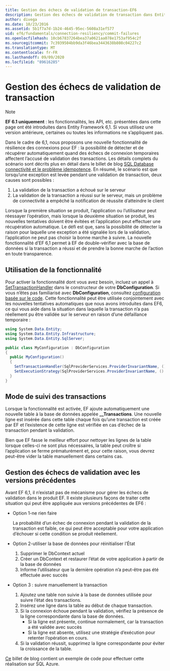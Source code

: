 ```yaml
---
title: Gestion des échecs de validation de transaction-EF6
description: Gestion des échecs de validation de transaction dans Entity Framework 6
author: divega
ms.date: 10/23/2016
ms.assetid: 5b1f7a7d-1b24-4645-95ec-5608a31ef577
uid: ef6/fundamentals/connection-resiliency/commit-failures
ms.openlocfilehash: 10cb67837264bea37a0621aa078e1753af954c2f
ms.sourcegitcommit: 7c3939504bb9da3f46bea3443638b808c04227c2
ms.translationtype: MT
ms.contentlocale: fr-FR
ms.lasthandoff: 09/09/2020
ms.locfileid: "89616285"
---
```

# <a name="handling-transaction-commit-failures"></a>Gestion des échecs de validation de transaction

> [!NOTE]
> **EF 6.1 uniquement** : les fonctionnalités, les API, etc. présentées dans cette page ont été introduites dans Entity Framework 6,1. Si vous utilisez une version antérieure, certaines ou toutes les informations ne s’appliquent pas.  

Dans le cadre de 6,1, nous proposons une nouvelle fonctionnalité de résilience des connexions pour EF : la possibilité de détecter et de récupérer automatiquement quand des échecs de connexion temporaires affectent l’accusé de validation des transactions. Les détails complets du scénario sont décrits plus en détail dans le billet de blog [SQL Database connectivité et le problème idempotence](/archive/blogs/adonet/sql-database-connectivity-and-the-idempotency-issue).  En résumé, le scénario est que lorsqu’une exception est levée pendant une validation de transaction, deux causes sont possibles :  

1. La validation de la transaction a échoué sur le serveur
2. La validation de la transaction a réussi sur le serveur, mais un problème de connectivité a empêché la notification de réussite d’atteindre le client  

Lorsque la première situation se produit, l’application ou l’utilisateur peut réessayer l’opération, mais lorsque la deuxième situation se produit, les nouvelles tentatives doivent être évitées et l’application peut effectuer une récupération automatique. Le défi est que, sans la possibilité de détecter la raison pour laquelle une exception a été signalée lors de la validation, l’application ne peut pas choisir la bonne marche à suivre. La nouvelle fonctionnalité d’EF 6,1 permet à EF de double-vérifier avec la base de données si la transaction a réussi et de prendre la bonne marche de l’action en toute transparence.  

## <a name="using-the-feature"></a>Utilisation de la fonctionnalité  

Pour activer la fonctionnalité dont vous avez besoin, incluez un appel à [SetTransactionHandler](https://msdn.microsoft.com/library/system.data.entity.dbconfiguration.setdefaulttransactionhandler.aspx) dans le constructeur de votre **DbConfiguration**. Si vous n’êtes pas familiarisé avec **DbConfiguration**, consultez [configuration basée sur le code](xref:ef6/fundamentals/configuring/code-based). Cette fonctionnalité peut être utilisée conjointement avec les nouvelles tentatives automatiques que nous avons introduites dans EF6, ce qui vous aide dans la situation dans laquelle la transaction n’a pas réellement pu être validée sur le serveur en raison d’une défaillance temporaire :  

``` csharp
using System.Data.Entity;
using System.Data.Entity.Infrastructure;
using System.Data.Entity.SqlServer;

public class MyConfiguration : DbConfiguration  
{
  public MyConfiguration()  
  {  
    SetTransactionHandler(SqlProviderServices.ProviderInvariantName, () => new CommitFailureHandler());  
    SetExecutionStrategy(SqlProviderServices.ProviderInvariantName, () => new SqlAzureExecutionStrategy());  
  }  
}
```  

## <a name="how-transactions-are-tracked"></a>Mode de suivi des transactions  

Lorsque la fonctionnalité est activée, EF ajoute automatiquement une nouvelle table à la base de données appelée **__Transactions**. Une nouvelle ligne est insérée dans cette table chaque fois qu’une transaction est créée par EF et l’existence de cette ligne est vérifiée en cas d’échec de la transaction pendant la validation.  

Bien que EF fasse le meilleur effort pour nettoyer les lignes de la table lorsque celles-ci ne sont plus nécessaires, la table peut croître si l’application se ferme prématurément et, pour cette raison, vous devrez peut-être vider la table manuellement dans certains cas.  

## <a name="how-to-handle-commit-failures-with-previous-versions"></a>Gestion des échecs de validation avec les versions précédentes

Avant EF 6,1, il n’existait pas de mécanisme pour gérer les échecs de validation dans le produit EF. Il existe plusieurs façons de traiter cette situation qui peut être appliquée aux versions précédentes de EF6 :  

* Option 1-ne rien faire  

  La probabilité d’un échec de connexion pendant la validation de la transaction est faible, ce qui peut être acceptable pour votre application d’échouer si cette condition se produit réellement.  

* Option 2-utiliser la base de données pour réinitialiser l’État  

  1. Supprimer le DbContext actuel  
  2. Créer un DbContext et restaurer l’état de votre application à partir de la base de données  
  3. Informe l’utilisateur que la dernière opération n’a peut-être pas été effectuée avec succès  

* Option 3 : suivre manuellement la transaction  

  1. Ajoutez une table non suivie à la base de données utilisée pour suivre l’état des transactions.  
  2. Insérez une ligne dans la table au début de chaque transaction.  
  3. Si la connexion échoue pendant la validation, vérifiez la présence de la ligne correspondante dans la base de données.  
     * Si la ligne est présente, continue normalement, car la transaction a été validée avec succès  
     * Si la ligne est absente, utilisez une stratégie d’exécution pour retenter l’opération en cours.  
  4. Si la validation réussit, supprimez la ligne correspondante pour éviter la croissance de la table.  

[Ce](/archive/blogs/adonet/sql-database-connectivity-and-the-idempotency-issue) billet de blog contient un exemple de code pour effectuer cette réalisation sur SQL Azure.  
